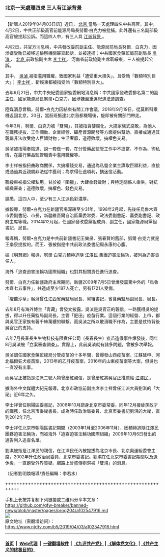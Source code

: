 ### 北京一天處理四虎 三人有江派背景
------------------------

<div class="post_content" itemprop="articleBody">
 <p>
  【新唐人2019年04月03日訊】近日，
  <a href="https://www.ntdtv.com/b5/北京.htm">
   北京
  </a>
  當局一天處理四名中共高官。其中，4月2日，中共正部級高官前能源局局長努爾‧白克力被批捕，此外還有三名副部級高官被提起公訴。而這四人中，有三人具
  <a href="https://www.ntdtv.com/b5/江派背景.htm">
   江派背景
  </a>
  。
 </p>
 <p>
  4月2日，共官方消息稱，中共發改委前副主任、能源局前局長努爾．白克力，因涉嫌受賄已被移送檢察機關審查起訴，並被逮捕；中共國家食藥監局前副局長
  <a href="https://www.ntdtv.com/b5/吳湞.htm">
   吳湞
  </a>
  、
  <a href="https://www.ntdtv.com/b5/北京.htm">
   北京
  </a>
  前政協副主席
  <a href="https://www.ntdtv.com/b5/李士祥.htm">
   李士祥
  </a>
  、河南省前政協副主席靳綏東，三人被提起公訴。
 </p>
 <p>
  其中，
  <a href="https://www.ntdtv.com/b5/吳湞.htm">
   吳湞
  </a>
  被指濫用職權，致國家利益「遭受重大損失」，且受賄「數額特別巨大」；
  <a href="https://www.ntdtv.com/b5/李士祥.htm">
   李士祥
  </a>
  、靳綏東都被指受賄「數額特別巨大」。
 </p>
 <p>
  去年9月21日，中共中央紀委國家監委網站消息稱：中共國家發改委排名第二的副主任、國家能源局長努爾•白克力，因涉嫌嚴重違紀違法遭調查。
 </p>
 <p>
  陸媒消息曾稱，努爾•白克力因結束有關工作會議，2018年9月19日，從莫斯科乘機返回北京，20日，當航班抵達北京首都機場後，旋即被有關部門帶走。
 </p>
 <p>
  今年3月，努爾．白克力被「雙開」，其被指貪婪腐化，大搞家族式腐敗，為他人在職務提拔、工作調動、企業經營、礦產資源開發等方面提供幫助，直接或通過其親屬非法收受他人巨額財物；生活奢靡，道德敗壞，搞權色交易。
 </p>
 <p>
  吳湞被指陽奉陰違、說一套做一套，在分管藥品監管工作中不擔當、不作為、徇私情，在履行藥品監管職責中濫用職權等。
 </p>
 <p>
  李士祥被指扭曲政商關係，大搞權錢交易，通過為私營企業主謀取巨額利益，直接或通過其近親屬非法從中獲利；為求得仕途順利，搞迷信活動。
 </p>
 <p>
  靳綏東被指公權私用，甘於被「圍獵」，大肆收錢斂財；與特定關係人串供，對抗組織審查；道德敗壞，搞權色、錢色交易。
 </p>
 <p>
  據悉，這四人中，至少有三人江派色彩濃厚。
 </p>
 <p>
  據報導，努爾•白克力在新疆官場深耕至少31年，1998年2月起，先後任烏魯木齊市委副書記、市長，新疆維吾爾自治區黨委常委、政法委副書記、黨委副書記、政府主席等職。2014年12月起，任國家發改委黨組成員、副主任，國家能源局黨組書記、局長。
 </p>
 <p>
  報導稱，努爾•白克力是中共前新疆書記王樂泉、張春賢的舊部，努爾‧白克力就是王樂泉提拔的。而王、張被指是中共前政法委書記周永康的心腹。
 </p>
 <p>
  據《明慧網》報導，努爾‧白克力積極追隨
  <a href="https://www.ntdtv.com/b5/江澤民.htm">
   江澤民
  </a>
  集團迫害法輪功，被列為迫害責任人。
 </p>
 <p>
  海外「追查迫害法輪功國際組織」也對其相關責任進行追查。
 </p>
 <p>
  努爾．白克力任新疆政府主席期間，新疆2009年7月5日曾爆發震驚中外的「烏魯木齊七五事件」，共造成至少197人死亡，另有1721人受傷。
 </p>
 <p>
  「疫苗沙皇」吳湞曾任江西省藥監局局長、黨組書記，省食藥監局副局長、局長。
 </p>
 <p>
  去年8月有海外博主「青藏」曾發文披露，吳湞是吳官正的親信，一路獲得吳的提拔，得以升任藥監局副局長，主管「肥田」疫苗行業。這個行業的經營、上市，都與吳官正家族有著千絲萬縷的聯繫。而吳湞之所以敢瀆職不作為，主要是仗恃背後吳官正的支持。
 </p>
 <p>
  去年7月長春長生生物科技有限責任公司（長春長生）疫苗造假事件爆發後，同年8月吳湞被「立案審查調查」。實際上，此前吳湞就有諸多問題，曾被多次舉報。
 </p>
 <p>
  吳湞調任國家食藥監總局分管疫苗的十多年間，曾爆發山西疫苗案，江蘇延申、河北福爾狂犬疫苗案，2013年的乙肝疫苗案，2016年的山東疫苗案等大案，但吳也一直沒有出事。
 </p>
 <p>
  而吳官正被指是江派二號人物曾慶紅親信，是曾慶紅將吳官正推薦給
  <a href="https://www.ntdtv.com/b5/江澤民.htm">
   江澤民
  </a>
  。
 </p>
 <p>
  據海外中文媒體大紀元報導，北京市政協前副主席李士祥曾任江派大員劉淇的「大祕」近6年之久。
 </p>
 <p>
  李士祥曾任朝陽區委書記，2006年10月躋身北京市委常委，同年12月接替孫政才的職務，任北京市委祕書長，成為時任政治局委員、北京市委書記劉淇的大祕，直到2012年7月。
 </p>
 <p>
  李士祥任北京市朝陽區書記期間（2003年1月至2006年11月），因積極追隨江澤民團夥迫害法輪功，而被海外「追查迫害法輪功國際組織」2006年10月6日發出的通告列入追查名單。
 </p>
 <p>
  劉淇被指是江澤民的親信，在江澤民任內被提拔為北京市長、北京奧運組委會主席，2002年升任政治局委員、北京市委書記。劉淇在任北京市委書記期間以及退休後，一直飽受外界質疑。網路上曾盛傳劉淇被「雙規」的消息。
 </p>
 <p>
  （記者劉明煥報導/責任編輯：李若水）
 </p>
 <div class="single_ad">
 </div>
</div>

+++++++++++++++++++++++++++++++++++++++++++++++++++++++++++<br/><br/>
手机上长按并复制下列链接或二维码分享本文章：<br/>
https://github.com/gfw-breaker/banned-news/blob/master/pages/prog204/a102547916.md <br/>
<a href='https://github.com/gfw-breaker/banned-news/blob/master/pages/prog204/a102547916.md'><img src='https://github.com/gfw-breaker/banned-news/blob/master/pages/prog204/a102547916.md.png'/></a> <br/>
原文地址（需翻墙访问）：https://www.ntdtv.com/b5/2019/04/03/a102547916.html


------------------------
#### [首页](https://github.com/gfw-breaker/banned-news/blob/master/README.md) &nbsp;|&nbsp; [Web代理](https://github.com/labour-camp/helloworld) &nbsp;|&nbsp; [一键翻墙软件](https://github.com/gfw-breaker/nogfw/blob/master/README.md) &nbsp;| [《九评共产党》](https://github.com/gfw-breaker/9ping.md/blob/master/README.md#九评之一评共产党是什么) | [《解体党文化》](https://github.com/gfw-breaker/jtdwh.md/blob/master/README.md) | [《共产主义的终极目的》](https://github.com/gfw-breaker/gczydzjmd.md/blob/master/README.md)

